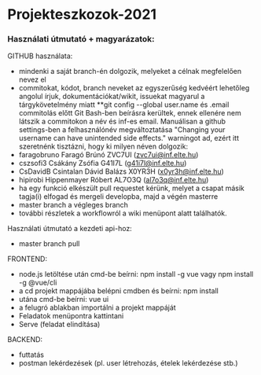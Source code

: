# Projekteszkozok-2021
### Használati útmutató + magyarázatok:

GITHUB használata:
- mindenki a saját branch-én dolgozik, melyeket a célnak megfelelően nevez el
- commitokat, kódot, branch neveket az egyszerűség kedvéért lehetőleg angolul írjuk, dokumentációkat/wikit, issuekat magyarul a tárgykövetelmény miatt
**git config --global user.name és .email commitolás előtt Git Bash-ben beírásra kerültek, ennek ellenére nem látszik a commitokon a név és inf-es email. Manuálisan a github settings-ben a felhasználónév megváltoztatása "Changing your username can have unintended side effects." warningot ad, ezért itt szeretnénk tisztázni, hogy ki milyen néven dolgozik:
- faragobruno Faragó Brúnó ZVC7UI (zvc7ui@inf.elte.hu)
- cszsofi3 Csákány Zsófia G41I7L (g41i7l@inf.elte.hu)
- CsDavidB Csintalan Dávid Balázs X0YR3H (x0yr3h@inf.elte.hu)
- hipirobi Hippenmayer Róbert AL7O3Q (al7o3q@inf.elte.hu)
- ha egy funkció elkészült pull requestet kérünk, melyet a csapat másik tagja(i) elfogad és mergeli developba, majd a végén masterre
- master branch a végleges branch
- további részletek a workflowról a wiki menüpont alatt találhatók.

Használati útmutató a kezdeti api-hoz:
- master branch pull

FRONTEND:
- node.js letöltése után cmd-be beírni: 
	npm install -g vue 
vagy
	npm install -g @vue/cli
- a cd projekt mappájába belépni cmdben és beírni:
	npm install
- utána cmd-be beírni:
	vue ui
- a felugró ablakban importálni a projekt mappáját
- Feladatok menüpontra kattintani
- Serve (feladat elindítása)

BACKEND:
- futtatás
- postman lekérdezések (pl. user létrehozás, ételek lekérdezése stb.) 
